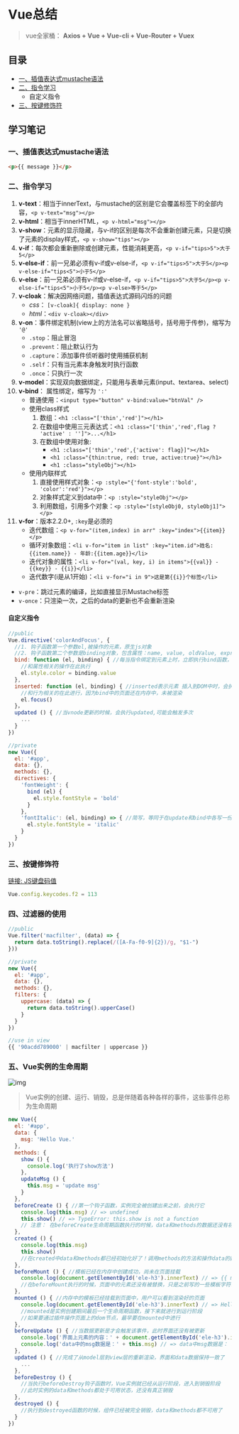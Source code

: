 # Vue总结

> vue全家桶： **Axios + Vue + Vue-cli + Vue-Router + Vuex**

## 目录

- [一、插值表达式mustache语法](#一、插值表达式mustache语法)
- [二、指令学习](#二、指令学习)
  - 自定义指令
- [三、按键修饰符](#三、按键修饰符)

## 学习笔记

### 一、插值表达式mustache语法

```html
<p>{{ message }}</p>
```

### 二、指令学习

1. **v-text**：相当于innerText，与mustache的区别是它会覆盖标签下的全部内容，`<p v-text="msg"></p>`
2. **v-html**：相当于innerHTML，`<p v-html="msg"></p>`
3. **v-show**：元素的显示隐藏，与v-if的区别是每次不会重新创建元素，只是切换了元素的display样式，`<p v-show="tips"></p>`
4. **v-if**：每次都会重新删除或创建元素，性能消耗更高，`<p v-if="tips>5">大于5</p>`
5. **v-else-if**：前一兄弟必须有v-if或v-else-if，`<p v-if="tips>5">大于5</p><p v-else-if="tips<5">小于5</p>`
6. **v-else**：前一兄弟必须有v-if或v-else-if，`<p v-if="tips>5">大于5</p><p v-else-if="tips<5">小于5</p><p v-else>等于5</p>`
7. **v-cloak**：解决因网络问题，插值表达式源码闪烁的问题
   - _css_： `[v-cloak]{ display: none }`
   - _html_：`<div v-cloak></div>`
8. **v-on**：事件绑定机制(view上的方法名可以省略括号，括号用于传参)，缩写为 `'@'`
    - `.stop`：阻止冒泡
    - `.prevent`：阻止默认行为
    - `.capture`：添加事件侦听器时使用捕获机制
    - `.self`：只有当元素本身触发时执行函数
    - `.once`：只执行一次
9. **v-model**：实现双向数据绑定，只能用与表单元素(input、textarea、select)
10. **v-bind**： 属性绑定，缩写为 `':'`
    - 普通使用：`<input type="button" v-bind:value="btnVal" />`
    - 使用class样式
      1. 数组：`<h1 :class="['thin','red']"></h1>`
      2. 在数组中使用三元表达式：`<h1 :class="['thin','red',flag ? 'active' : '']">...</h1>`
      3. 在数组中使用对象: 
          - `<h1 :class="['thin','red',{'active': flag}]"></h1>`
          - `<h1 :class="{thin:true, red: true, active:true}"></h1>`
          - `<h1 :class="styleObj"></h1>`
    - 使用内联样式
      1. 直接使用样式对象：`<p :style="{'font-style':'bold', 'color':'red'}"></p>`
      2. 对象样式定义到data中：`<p :style="styleObj"></p>`
      3. 利用数组，引用多个对象：`<p :style="[styleObj0, styleObj1]"></p>`
11. **v-for**：版本2.2.0+, `:key`是必须的
    - 迭代数组：`<p v-for="(item,index) in arr" :key="index">{{item}}</p>`
    - 循环对象数组：`<li v-for="item in list" :key="item.id">姓名:{{item.name}} - 年龄:{{item.age}}</li>`
    - 迭代对象的属性：`<li v-for="(val, key, i) in items">{{val}} - {{key}} - {{i}}</li>`
    - 迭代数字(i是从1开始)：`<li v-for="i in 9">这是第{{i}}个标签</li>`

- `v-pre`：跳过元素的编译，比如直接显示Mustache标签
- `v-once`：只渲染一次，之后的data的更新也不会重新渲染

#### 自定义指令

```js
//public
Vue.directive('colorAndFocus', {
  //1. 钩子函数第一个参数el,被操作的元素，原生js对象
  //2. 钩子函数第二个参数是binding对象，包含属性：name, value, oldValue, expresstion, arg, modifiers
  bind: function (el, binding) { //每当指令绑定到元素上时，立即执行bind函数，只执行一次
    //和属性相关的操作在此执行
    el.style.color = binding.value
  },
  inserted: function (el, binding) { //inserted表示元素 插入到DOM中时，会执行inserted函数
    //和行为相关的在此进行，因为bind中的页面还在内存中，未被渲染
    el.focus()
  }，
  updated () { //当vnode更新的时候，会执行updated,可能会触发多次
    ...
  }
})

//private
new Vue({
  el: '#app',
  data: {},
  methods: {},
  directives: {
    'fontWeight': {
      bind (el) {
        el.style.fontStyle = 'bold'
      }
    },
    'fontItalic': (el, binding) => { //简写，等同于在update和bind中各写一份
      el.style.fontStyle = 'italic'
    }
  }
})
```

### 三、按键修饰符

[链接: JS键盘码值](https://blog.csdn.net/gao_xu_520/article/details/80538334)

```js
Vue.config.keycodes.f2 = 113
```

### 四、过滤器的使用

```js
//public
Vue.filter('macfilter', (data) => {
  return data.toString().replace(/([A-Fa-f0-9]{2})/g, "$1-")
}))

//private
new Vue({
  el: '#app',
  data: {},
  methods: {},
  filters: {
    uppercase: (data) => {
      return data.toString().upperCase()
    }
  }
})

//use in view
{{ '90acdd789000' | macfilter | uppercase }}
```

### 五、Vue实例的生命周期

![img](lib/lifecycle.png)

> Vue实例的创建、运行、销毁，总是伴随着各种各样的事件，这些事件总称为生命周期

```js
new Vue({
  el: '#app',
  data: {
    msg: 'Hello Vue.'
  },
  methods: {
    show () {
      console.log('执行了show方法')
    },
    updateMsg () {
      this.msg = 'update msg'
    }
  },
  beforeCreate () { //第一个钩子函数，实例完全被创建出来之前，会执行它
    console.log(this.msg) // => undefined
    this.show() // => TypeError: this.show is not a function
    // 注意： 在beforeCreate生命周期函数执行的时候，data和methods的数据还没有初始化
  },
  created () {
    console.log(this.msg)
    this.show()
    //在created中data和methods都已经初始化好了！调用methods的方法和操作data的数据，最早只能在这里进行
  },
  beforeMount () { //模板已经在内存中创建成功，尚未在页面挂载
    console.log(document.getElementById('ele-h3').innerText) // => {{ msg }}
    //在beforeMount执行的时候，页面中的元素还没有被替换，只是之前写的一些模板字符串
  },
  mounted () { //内存中的模板已经挂载到页面中，用户可以看到渲染好的页面
    console.log(document.getElementById('ele-h3').innerText) // => Hello Vue.
    //mounted是实例创建期间最后一个生命周期函数，接下来就进行到运行阶段
    //如果要通过插件操作页面上的dom节点，最早要在mounted中进行
  },
  beforeUpdate () { //当数据更新是才会触发该事件，此时界面还没有被更新
    console.log('界面上元素的内容：' + document.getElementById('ele-h3').innerText) //=> Hello Vue.
    console.log('data中的msg数据是：' + this.msg) // => data中msg数据是： update msg
  },
  updated () { //完成了从model层到view层的重新渲染，界面和data数据保持一致了
    ...
  },
  beforeDestroy () {
    //当执行beforeDestroy钩子函数时，Vue实例就已经从运行阶段，进入到销毁阶段
    //此时实例的data和methods都处于可用状态，还没有真正销毁
  },
  destroyed () {
    //执行到destroyed函数的时候，组件已经被完全销毁，data和methods都不可用了
  }
})
```